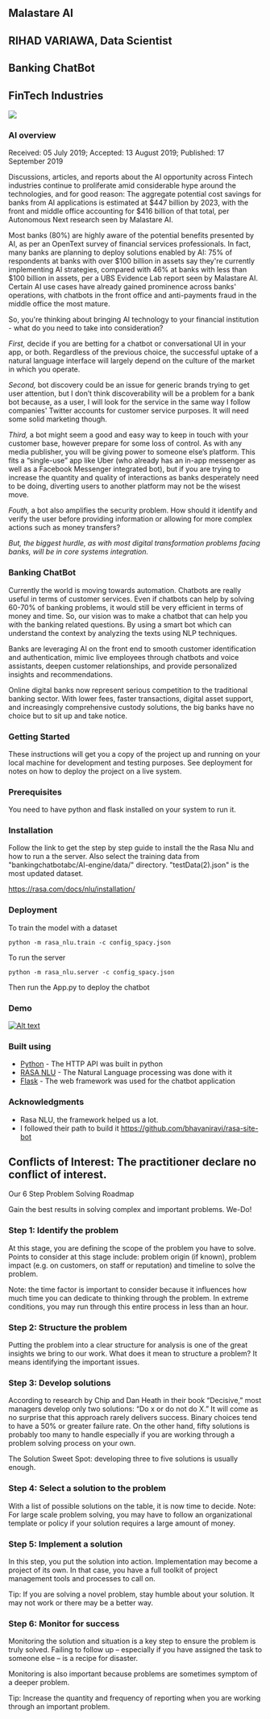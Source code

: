 ## Malastare AI
## RIHAD VARIAWA, Data Scientist
## Banking ChatBot
## FinTech Industries

![](https://media.giphy.com/media/3owzW4TlUt6vpe7SRa/giphy.gif)

### AI overview

Received: 05 July 2019; Accepted: 13 August 2019; Published: 17 September 2019

Discussions, articles, and reports about the AI opportunity across Fintech industries continue to proliferate amid considerable hype around the technologies, and for good reason: The aggregate potential cost savings for banks from AI applications is estimated at $447 billion by 2023, with the front and middle office accounting for $416 billion of that total, per Autonomous Next research seen by Malastare AI.

Most banks (80%) are highly aware of the potential benefits presented by AI, as per an OpenText survey of financial services professionals. In fact, many banks are planning to deploy solutions enabled by AI: 75% of respondents at banks with over $100 billion in assets say they're currently implementing AI strategies, compared with 46% at banks with less than $100 billion in assets, per a UBS Evidence Lab report seen by Malastare AI. Certain AI use cases have already gained prominence across banks' operations, with chatbots in the front office and anti-payments fraud in the middle office the most mature.

So, you're thinking about bringing AI technology to your financial institution - what do you need to take into consideration?

*First,* decide if you are betting for a chatbot or conversational UI in your app, or both. Regardless of the previous choice, the successful uptake of a natural language interface will largely depend on the culture of the market in which you operate.

*Second,* bot discovery could be an issue for generic brands trying to get user attention, but I don’t think discoverability will be a problem for a bank bot because, as a user, I will look for the service in the same way I follow companies' Twitter accounts for customer service purposes. It will need some solid marketing though.

*Third,* a bot might seem a good and easy way to keep in touch with your customer base, however prepare for some loss of control. As with any media publisher, you will be giving power to someone else’s platform. This fits a “single-use” app like Uber (who already has an in-app messenger as well as a Facebook Messenger integrated bot), but if you are trying to increase the quantity and quality of interactions as banks desperately need to be doing, diverting users to another platform may not be the wisest move.

*Fouth,* a bot also amplifies the security problem. How should it identify and verify the user before providing information or allowing for more complex actions such as money transfers? 

*But, the biggest hurdle, as with most digital transformation problems facing banks, will be in core systems integration.*

### Banking ChatBot
Currently the world is moving towards automation. Chatbots are really useful in terms of customer services. Even if chatbots can help by solving 60-70% of banking problems, it would still be very efficient in terms of money and time. So, our vision was to make a chatbot that can help you with the banking related questions. By using a smart bot which can understand the context by analyzing the texts using NLP techniques.

Banks are leveraging AI on the front end to smooth customer identification and authentication, mimic live employees through chatbots and voice assistants, deepen customer relationships, and provide personalized insights and recommendations.

Online digital banks now represent serious competition to the traditional banking sector. With lower fees, faster transactions, digital asset support, and increasingly comprehensive custody solutions, the big banks have no choice but to sit up and take notice.

### Getting Started
These instructions will get you a copy of the project up and running on your local machine for development and testing purposes. See deployment for notes on how to deploy the project on a live system.

### Prerequisites
You need to have python and flask installed on your system to run it.

### Installation
Follow the link to get the step by step guide to install the the Rasa Nlu and how to run a the server. 
Also select the training data from  "bankingchatbotabc/AI-engine/data/" directory. "testData(2).json" is the most updated dataset.

https://rasa.com/docs/nlu/installation/

### Deployment
To train the model with a dataset

```
python -m rasa_nlu.train -c config_spacy.json
```
To run the server

```
python -m rasa_nlu.server -c config_spacy.json
```

Then run the App.py to deploy the chatbot

### Demo

[![Alt text](https://img.youtube.com/vi/QRa4cQv-xoQ/0.jpg)](https://www.youtube.com/watch?v=QRa4cQv-xoQ)

### Built using

* [Python](https://www.python.org/) - The HTTP API was built in python
* [RASA NLU](https://rasa.com/docs/nlu/) - The Natural Language processing was done with it
* [Flask](http://flask.pocoo.org/) - The web framework was used for the chatbot application

### Acknowledgments

* Rasa NLU, the framework helped us a lot.
* I followed their path to build it https://github.com/bhavaniravi/rasa-site-bot

## Conflicts of Interest: The practitioner declare no conflict of interest.

Our 6 Step Problem Solving Roadmap


Gain the best results in solving complex and important problems. We-Do!

### Step 1: Identify the problem

At this stage, you are defining the scope of the problem you have to solve. Points to consider at this stage include: problem origin (if known), problem impact (e.g. on customers, on staff or reputation) and timeline to solve the problem.

Note: the time factor is important to consider because it influences how much time you can dedicate to thinking through the problem. In extreme conditions, you may run through this entire process in less than an hour.

### Step 2: Structure the problem

Putting the problem into a clear structure for analysis is one of the great insights we bring to our work. What does it mean to structure a problem? It means identifying the important issues.

### Step 3: Develop solutions

According to research by Chip and Dan Heath in their book “Decisive,” most managers develop only two solutions: “Do x or do not do X.” It will come as no surprise that this approach rarely delivers success. Binary choices tend to have a 50% or greater failure rate. On the other hand, fifty solutions is probably too many to handle especially if you are working through a problem solving process on your own.

The Solution Sweet Spot: developing three to five solutions is usually enough.

### Step 4: Select a solution to the problem

With a list of possible solutions on the table, it is now time to decide. 
Note: For large scale problem solving, you may have to follow an organizational template or policy if your solution requires a large amount of money.

### Step 5: Implement a solution

In this step, you put the solution into action. Implementation may become a project of its own. In that case, you have a full toolkit of project management tools and processes to call on.

Tip: If you are solving a novel problem, stay humble about your solution. It may not work or there may be a better way.

### Step 6: Monitor for success

Monitoring the solution and situation is a key step to ensure the problem is truly solved. Failing to follow up – especially if you have assigned the task to someone else – is a recipe for disaster. 

Monitoring is also important because problems are sometimes symptom of a deeper problem.

Tip: Increase the quantity and frequency of reporting when you are working through an important problem.


